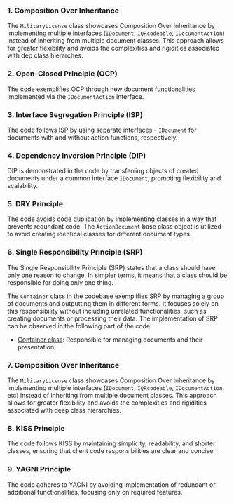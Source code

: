 ### 1. Composition Over Inheritance
The `MilitaryLicense` class showcases Composition Over Inheritance by implementing multiple interfaces (`IDocument`, `IQRcodeable`, `IDocumentAction`) 
instead of inheriting from multiple document classes. 
This approach allows for greater flexibility and avoids the complexities and rigidities associated with dep class hierarches.

### 2. Open-Closed Principle (OCP)
The code exemplifies OCP through new document functionalities implemented via the `IDocumentAction` interface.

### 3. Interface Segregation Principle (ISP)
The code follows ISP by using separate interfaces - [`IDocument`](./Diia/Interfaces/IDocument.cs) for documents with and without action functions, respectively.

### 4. Dependency Inversion Principle (DIP)
DIP is demonstrated in the code by transferring objects of created documents under a common interface `IDocument`, promoting flexibility and scalability.

### 5. DRY Principle
The code avoids code duplication by implementing classes in a way that prevents redundant code. The `ActionDocument` base class object is utilized to avoid creating identical classes for different document types.

### 6. Single Responsibility Principle (SRP)
The Single Responsibility Principle (SRP) states that a class should have only one reason to change. In simpler terms, it means that a class should be responsible for doing only one thing.

The `Container` class in the codebase exemplifies SRP by managing a group of documents and outputting them in different forms. It focuses solely on this responsibility without including unrelated functionalities, such as creating documents or processing their data.
The implementation of SRP can be observed in the following part of the code:
- [Container class](./Diia/Container.cs): Responsible for managing documents and their presentation.

### 7. Composition Over Inheritance
The `MilitaryLicense` class showcases Composition Over Inheritance by implementing multiple interfaces (`IDocument`, `IQRcodeable`, `IDocumentAction`, etc) instead of inheriting from multiple document classes. This approach allows for greater flexibility and avoids the complexities and rigidities associated with deep class hierarchies.

### 8. KISS Principle
The code follows KISS by maintaining simplicity, readability, and shorter classes, ensuring that client code responsibilities are clear and concise.

### 9. YAGNI Principle
The code adheres to YAGNI by avoiding implementation of redundant or additional functionalities, focusing only on required features.




